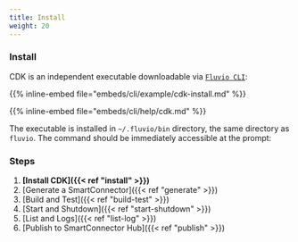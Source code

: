 ```yaml
---
title: Install 
weight: 20
---
```


### Install

CDK is an independent executable downloadable via [`Fluvio CLI`](https://www.fluvio.io/cli/utilities/install/):

{{% inline-embed file="embeds/cli/example/cdk-install.md" %}}

{{% inline-embed file="embeds/cli/help/cdk.md" %}}

The executable is installed in `~/.fluvio/bin` directory, the same directory as `fluvio`. The command should be immediately accessible at the prompt:


### Steps

1. **[Install CDK]({{< ref "install" >}})**
2. [Generate a SmartConnector]({{< ref "generate" >}})
3. [Build and Test]({{< ref "build-test" >}})
4. [Start and Shutdown]({{< ref "start-shutdown" >}})
5. [List and Logs]({{< ref "list-log" >}})
6. [Publish to SmartConnector Hub]({{< ref "publish" >}})